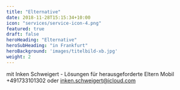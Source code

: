 ```yaml
---
title: "Elternative"
date: 2018-11-28T15:15:34+10:00
icon: "services/service-icon-4.png"
featured: true
draft: false
heroHeading: "Elternative"
heroSubHeading: "in Frankfurt"
heroBackground: 'images/titelbild-xb.jpg'
weight: 2
---
```

mit Inken Schweigert - Lösungen für herausgeforderte Eltern Mobil +491733101302 oder inken.schweigert@icloud.com
